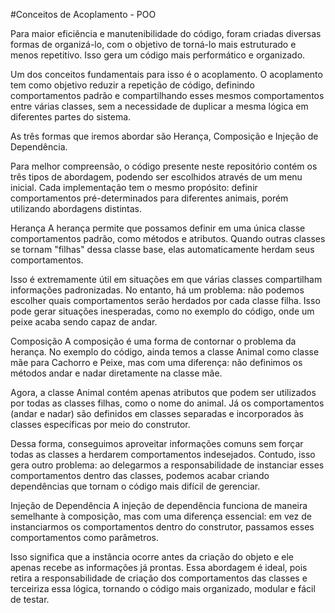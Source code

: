 #Conceitos de Acoplamento - POO

Para maior eficiência e manutenibilidade do código, foram criadas diversas formas de organizá-lo, com o objetivo de torná-lo mais estruturado e menos repetitivo. Isso gera um código mais performático e organizado.

Um dos conceitos fundamentais para isso é o acoplamento. O acoplamento tem como objetivo reduzir a repetição de código, definindo comportamentos padrão e compartilhando esses mesmos comportamentos entre várias classes, sem a necessidade de duplicar a mesma lógica em diferentes partes do sistema.

As três formas que iremos abordar são Herança, Composição e Injeção de Dependência.

Para melhor compreensão, o código presente neste repositório contém os três tipos de abordagem, podendo ser escolhidos através de um menu inicial. Cada implementação tem o mesmo propósito: definir comportamentos pré-determinados para diferentes animais, porém utilizando abordagens distintas.

Herança
A herança permite que possamos definir em uma única classe comportamentos padrão, como métodos e atributos. Quando outras classes se tornam "filhas" dessa classe base, elas automaticamente herdam seus comportamentos.

Isso é extremamente útil em situações em que várias classes compartilham informações padronizadas. No entanto, há um problema: não podemos escolher quais comportamentos serão herdados por cada classe filha. Isso pode gerar situações inesperadas, como no exemplo do código, onde um peixe acaba sendo capaz de andar.

Composição
A composição é uma forma de contornar o problema da herança. No exemplo do código, ainda temos a classe Animal como classe mãe para Cachorro e Peixe, mas com uma diferença: não definimos os métodos andar e nadar diretamente na classe mãe.

Agora, a classe Animal contém apenas atributos que podem ser utilizados por todas as classes filhas, como o nome do animal. Já os comportamentos (andar e nadar) são definidos em classes separadas e incorporados às classes específicas por meio do construtor.

Dessa forma, conseguimos aproveitar informações comuns sem forçar todas as classes a herdarem comportamentos indesejados. Contudo, isso gera outro problema: ao delegarmos a responsabilidade de instanciar esses comportamentos dentro das classes, podemos acabar criando dependências que tornam o código mais difícil de gerenciar.

Injeção de Dependência
A injeção de dependência funciona de maneira semelhante à composição, mas com uma diferença essencial: em vez de instanciarmos os comportamentos dentro do construtor, passamos esses comportamentos como parâmetros.

Isso significa que a instância ocorre antes da criação do objeto e ele apenas recebe as informações já prontas. Essa abordagem é ideal, pois retira a responsabilidade de criação dos comportamentos das classes e terceiriza essa lógica, tornando o código mais organizado, modular e fácil de testar.
 
